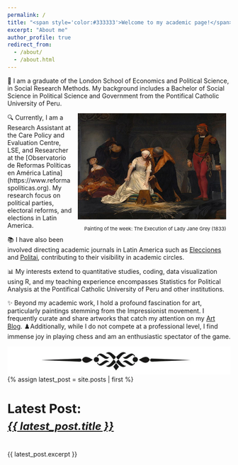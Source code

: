 ```yaml
---
permalink: /
title: "<span style='color:#333333'>Welcome to my academic page!</span>"
excerpt: "About me"
author_profile: true
redirect_from: 
  - /about/
  - /about.html
---
```



👋 I am a graduate of the London School of Economics and Political Science, in Social Research Methods. My background includes a Bachelor of Social Science in Political Science and Government from the Pontifical Catholic University of Peru.

<div style="float: right; margin: 0px 10px 0px 10px;">
    <img src="images/lady_jane.jpg" width="335" height="240">
    <p style="font-size: 11px; text-align: right;">Painting of the week: The Execution of Lady Jane Grey (1833)</p>
</div>
🔍 Currently, I am a Research Assistant at the Care Policy and Evaluation Centre, LSE, and Researcher at the [Observatorio de Reformas Políticas en América Latina](https://www.reformaspolíticas.org). My research focus on political parties, electoral reforms, and elections in Latin America. 

📚 I have also been involved directing academic journals in Latin America such as [Elecciones](https://revistas.onpe.gob.pe/index.php/elecciones) and [Politai](https://revistas.pucp.edu.pe/index.php/politai), contributing to their visibility in academic circles.

📊 My interests extend to quantitative studies, coding, data visualization using R, and my teaching experience encompasses Statistics for Political Analysis at the Pontifical Catholic University of Peru and other institutions.

✨ Beyond my academic work, I hold a profound fascination for art, particularly paintings stemming from the Impressionist movement. I frequently curate and share artworks that catch my attention on my [Art Blog](https://artchronicles.tumblr.com/). ♟️Additionally, while I do not compete at a professional level, I find immense joy in playing chess and am an enthusiastic spectator of the game.

<div style="text-align: center;">
  <img src="images/separation.png" alt="Separation Image" style="max-width: 100%; height: auto;">
</div>
<div class="container">
  <div class="alert alert-info" role="alert">
    {% assign latest_post = site.posts | first %}
    <h4 class="alert-heading" style="font-size: 1.8rem; margin-bottom: 0.5rem;">Latest Post:</h4>
    <h5 style="font-size: 1.5rem; margin-top: 0.2rem;">
      <a href="{{ latest_post.url }}" style="text-decoration: underline; color: inherit;">
        {{ latest_post.title }}
      </a>
    </h5>
    <p style="margin-top: 0.5rem;">{{ latest_post.excerpt }}</p>
  </div>
</div>